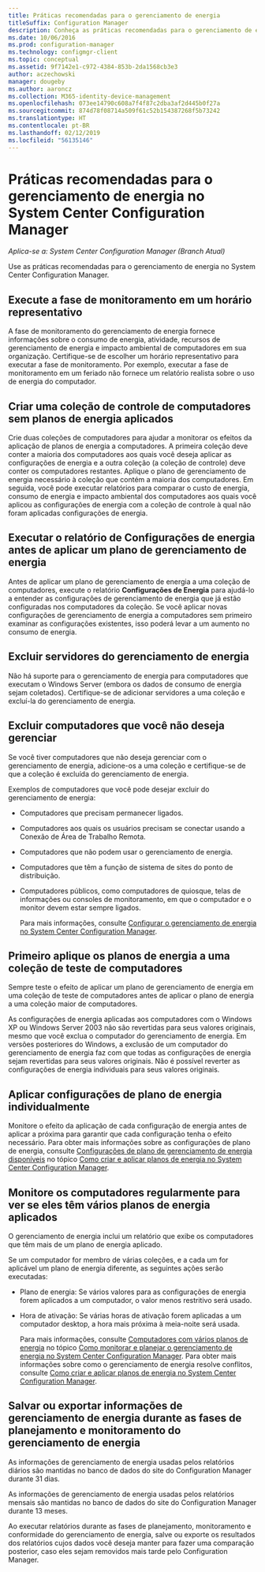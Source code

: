 ```yaml
---
title: Práticas recomendadas para o gerenciamento de energia
titleSuffix: Configuration Manager
description: Conheça as práticas recomendadas para o gerenciamento de energia no System Center Configuration Manager.
ms.date: 10/06/2016
ms.prod: configuration-manager
ms.technology: configmgr-client
ms.topic: conceptual
ms.assetid: 9f7142e1-c972-4384-853b-2da1568cb3e3
author: aczechowski
manager: dougeby
ms.author: aaroncz
ms.collection: M365-identity-device-management
ms.openlocfilehash: 073ee14790c608a7f4f87c2dba3af2d445b0f27a
ms.sourcegitcommit: 874d78f08714a509f61c52b154387268f5b73242
ms.translationtype: HT
ms.contentlocale: pt-BR
ms.lasthandoff: 02/12/2019
ms.locfileid: "56135146"
---
```

# <a name="best-practices-for-power-management-in-system-center-configuration-manager"></a>Práticas recomendadas para o gerenciamento de energia no System Center Configuration Manager

*Aplica-se a: System Center Configuration Manager (Branch Atual)*

Use as práticas recomendadas para o gerenciamento de energia no System Center Configuration Manager.  

## <a name="perform-the-monitoring-phase-at-a-representative-time"></a>Execute a fase de monitoramento em um horário representativo  
 A fase de monitoramento do gerenciamento de energia fornece informações sobre o consumo de energia, atividade, recursos de gerenciamento de energia e impacto ambiental de computadores em sua organização. Certifique-se de escolher um horário representativo para executar a fase de monitoramento. Por exemplo, executar a fase de monitoramento em um feriado não fornece um relatório realista sobre o uso de energia do computador.  

## <a name="create-a-control-collection-of-computers-with-no-power-plans-applied"></a>Criar uma coleção de controle de computadores sem planos de energia aplicados  
 Crie duas coleções de computadores para ajudar a monitorar os efeitos da aplicação de planos de energia a computadores. A primeira coleção deve conter a maioria dos computadores aos quais você deseja aplicar as configurações de energia e a outra coleção (a coleção de controle) deve conter os computadores restantes. Aplique o plano de gerenciamento de energia necessário à coleção que contém a maioria dos computadores. Em seguida, você pode executar relatórios para comparar o custo de energia, consumo de energia e impacto ambiental dos computadores aos quais você aplicou as configurações de energia com a coleção de controle à qual não foram aplicadas configurações de energia.  

## <a name="run-the-power-settings-report-before-you-apply-a-power-management-plan"></a>Executar o relatório de Configurações de energia antes de aplicar um plano de gerenciamento de energia  
 Antes de aplicar um plano de gerenciamento de energia a uma coleção de computadores, execute o relatório **Configurações de Energia** para ajudá-lo a entender as configurações de gerenciamento de energia que já estão configuradas nos computadores da coleção. Se você aplicar novas configurações de gerenciamento de energia a computadores sem primeiro examinar as configurações existentes, isso poderá levar a um aumento no consumo de energia.  

## <a name="exclude-servers-from-power-management"></a>Excluir servidores do gerenciamento de energia  
 Não há suporte para o gerenciamento de energia para computadores que executam o Windows Server (embora os dados de consumo de energia sejam coletados). Certifique-se de adicionar servidores a uma coleção e excluí-la do gerenciamento de energia.  

## <a name="exclude-computers-that-you-do-not-want-to-manage"></a>Excluir computadores que você não deseja gerenciar  
 Se você tiver computadores que não deseja gerenciar com o gerenciamento de energia, adicione-os a uma coleção e certifique-se de que a coleção é excluída do gerenciamento de energia.  

 Exemplos de computadores que você pode desejar excluir do gerenciamento de energia:  

- Computadores que precisam permanecer ligados.  

- Computadores aos quais os usuários precisam se conectar usando a Conexão de Área de Trabalho Remota.  

- Computadores que não podem usar o gerenciamento de energia.  

- Computadores que têm a função de sistema de sites do ponto de distribuição.  

- Computadores públicos, como computadores de quiosque, telas de informações ou consoles de monitoramento, em que o computador e o monitor devem estar sempre ligados.  

  Para mais informações, consulte [Configurar o gerenciamento de energia no System Center Configuration Manager](../../../../core/clients/manage/power/configuring-power-management.md).  

## <a name="first-apply-power-plans-to-a-test-collection-of-computers"></a>Primeiro aplique os planos de energia a uma coleção de teste de computadores  
 Sempre teste o efeito de aplicar um plano de gerenciamento de energia em uma coleção de teste de computadores antes de aplicar o plano de energia a uma coleção maior de computadores.  

 As configurações de energia aplicadas aos computadores com o Windows XP ou Windows Server 2003 não são revertidas para seus valores originais, mesmo que você exclua o computador do gerenciamento de energia. Em versões posteriores do Windows, a exclusão de um computador do gerenciamento de energia faz com que todas as configurações de energia sejam revertidas para seus valores originais. Não é possível reverter as configurações de energia individuais para seus valores originais.  

## <a name="apply-power-plan-settings-individually"></a>Aplicar configurações de plano de energia individualmente  
 Monitore o efeito da aplicação de cada configuração de energia antes de aplicar a próxima para garantir que cada configuração tenha o efeito necessário. Para obter mais informações sobre as configurações de plano de energia, consulte [Configurações de plano de gerenciamento de energia disponíveis](../../../../core/clients/manage/power/create-and-apply-power-plans.md#BKMK_Plans) no tópico [Como criar e aplicar planos de energia no System Center Configuration Manager](../../../../core/clients/manage/power/create-and-apply-power-plans.md).  

## <a name="regularly-monitor-computers-to-see-if-they-have-multiple-power-plans-applied"></a>Monitore os computadores regularmente para ver se eles têm vários planos de energia aplicados  
 O gerenciamento de energia inclui um relatório que exibe os computadores que têm mais de um plano de energia aplicado.  

 Se um computador for membro de várias coleções, e a cada um for aplicável um plano de energia diferente, as seguintes ações serão executadas:  

-   Plano de energia: Se vários valores para as configurações de energia forem aplicados a um computador, o valor menos restritivo será usado.  

-   Hora de ativação: Se várias horas de ativação forem aplicadas a um computador desktop, a hora mais próxima à meia-noite será usada.  

     Para mais informações, consulte [Computadores com vários planos de energia](../../../../core/clients/manage/power/monitor-and-plan-for-power-management.md#BKMK_Multiple) no tópico [Como monitorar e planejar o gerenciamento de energia no System Center Configuration Manager](../../../../core/clients/manage/power/monitor-and-plan-for-power-management.md). Para obter mais informações sobre como o gerenciamento de energia resolve conflitos, consulte [Como criar e aplicar planos de energia no System Center Configuration Manager](../../../../core/clients/manage/power/create-and-apply-power-plans.md).  

## <a name="save-or-export-power-management-information-during-the-monitoring-and-planning-phase-of-power-management"></a>Salvar ou exportar informações de gerenciamento de energia durante as fases de planejamento e monitoramento do gerenciamento de energia  
 As informações de gerenciamento de energia usadas pelos relatórios diários são mantidas no banco de dados do site do Configuration Manager durante 31 dias.  

 As informações de gerenciamento de energia usadas pelos relatórios mensais são mantidas no banco de dados do site do Configuration Manager durante 13 meses.  

 Ao executar relatórios durante as fases de planejamento, monitoramento e conformidade do gerenciamento de energia, salve ou exporte os resultados dos relatórios cujos dados você deseja manter para fazer uma comparação posterior, caso eles sejam removidos mais tarde pelo Configuration Manager.  
